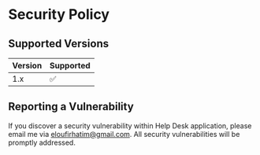 # Security Policy

## Supported Versions

| Version | Supported |
| ------- | ------------------ |
| 1.x | :white_check_mark: |

## Reporting a Vulnerability

If you discover a security vulnerability within Help Desk application, please email me via [eloufirhatim@gmail.com](mailto:eloufirhatim@gmail.com). All security vulnerabilities will be promptly addressed.
